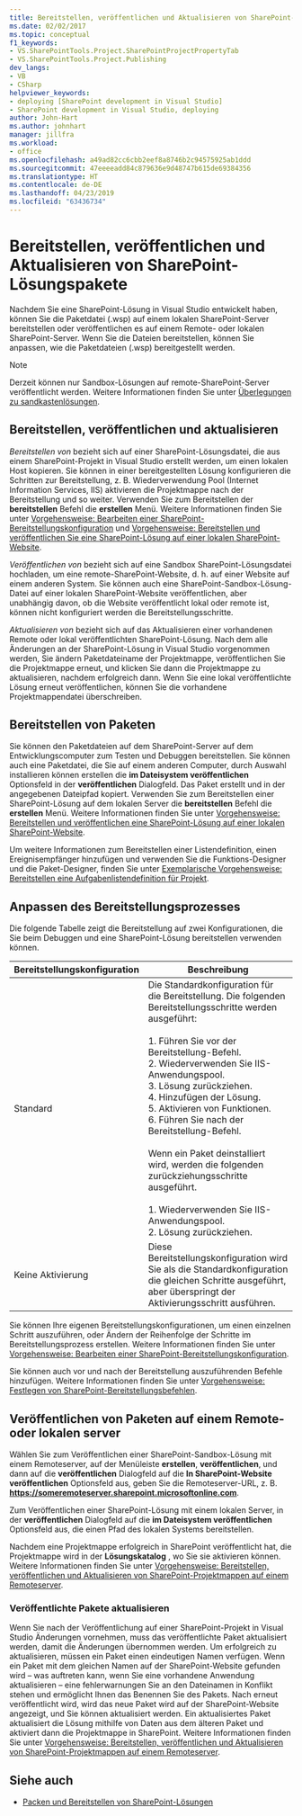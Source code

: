 ```yaml
---
title: Bereitstellen, veröffentlichen und Aktualisieren von SharePoint-Lösungspaketen | Microsoft-Dokumentation
ms.date: 02/02/2017
ms.topic: conceptual
f1_keywords:
- VS.SharePointTools.Project.SharePointProjectPropertyTab
- VS.SharePointTools.Project.Publishing
dev_langs:
- VB
- CSharp
helpviewer_keywords:
- deploying [SharePoint development in Visual Studio]
- SharePoint development in Visual Studio, deploying
author: John-Hart
ms.author: johnhart
manager: jillfra
ms.workload:
- office
ms.openlocfilehash: a49ad82cc6cbb2eef8a8746b2c94575925ab1ddd
ms.sourcegitcommit: 47eeeeadd84c879636e9d48747b615de69384356
ms.translationtype: HT
ms.contentlocale: de-DE
ms.lasthandoff: 04/23/2019
ms.locfileid: "63436734"
---
```

# <a name="deploy-publish-and-upgrade-sharepoint-solution-packages"></a>Bereitstellen, veröffentlichen und Aktualisieren von SharePoint-Lösungspakete
  Nachdem Sie eine SharePoint-Lösung in Visual Studio entwickelt haben, können Sie die Paketdatei (.wsp) auf einem lokalen SharePoint-Server bereitstellen oder veröffentlichen es auf einem Remote- oder lokalen SharePoint-Server. Wenn Sie die Dateien bereitstellen, können Sie anpassen, wie die Paketdateien (.wsp) bereitgestellt werden.

> [!NOTE]
> Derzeit können nur Sandbox-Lösungen auf remote-SharePoint-Server veröffentlicht werden. Weitere Informationen finden Sie unter [Überlegungen zu sandkastenlösungen](../sharepoint/sandboxed-solution-considerations.md).

## <a name="deploy-publish-and-upgrade"></a>Bereitstellen, veröffentlichen und aktualisieren
 *Bereitstellen von* bezieht sich auf einer SharePoint-Lösungsdatei, die aus einem SharePoint-Projekt in Visual Studio erstellt werden, um einen lokalen Host kopieren. Sie können in einer bereitgestellten Lösung konfigurieren die Schritten zur Bereitstellung, z. B. Wiederverwendung Pool (Internet Information Services, IIS) aktivieren die Projektmappe nach der Bereitstellung und so weiter. Verwenden Sie zum Bereitstellen der **bereitstellen** Befehl die **erstellen** Menü. Weitere Informationen finden Sie unter [Vorgehensweise: Bearbeiten einer SharePoint-Bereitstellungskonfiguration](../sharepoint/how-to-edit-a-sharepoint-deployment-configuration.md) und [Vorgehensweise: Bereitstellen und veröffentlichen Sie eine SharePoint-Lösung auf einer lokalen SharePoint-Website](../sharepoint/how-to-deploy-and-publish-a-sharepoint-solution-to-a-local-sharepoint-site.md).

 *Veröffentlichen von* bezieht sich auf eine Sandbox SharePoint-Lösungsdatei hochladen, um eine remote-SharePoint-Website, d. h. auf einer Website auf einem anderen System. Sie können auch eine SharePoint-Sandbox-Lösung-Datei auf einer lokalen SharePoint-Website veröffentlichen, aber unabhängig davon, ob die Website veröffentlicht lokal oder remote ist, können nicht konfiguriert werden die Bereitstellungsschritte.

 *Aktualisieren von* bezieht sich auf das Aktualisieren einer vorhandenen Remote oder lokal veröffentlichten SharePoint-Lösung. Nach dem alle Änderungen an der SharePoint-Lösung in Visual Studio vorgenommen werden, Sie ändern Paketdateiname der Projektmappe, veröffentlichen Sie die Projektmappe erneut, und klicken Sie dann die Projektmappe zu aktualisieren, nachdem erfolgreich dann. Wenn Sie eine lokal veröffentlichte Lösung erneut veröffentlichen, können Sie die vorhandene Projektmappendatei überschreiben.

## <a name="deploy-packages"></a>Bereitstellen von Paketen
 Sie können den Paketdateien auf dem SharePoint-Server auf dem Entwicklungscomputer zum Testen und Debuggen bereitstellen. Sie können auch eine Paketdatei, die Sie auf einem anderen Computer, durch Auswahl installieren können erstellen die **im Dateisystem veröffentlichen** Optionsfeld in der **veröffentlichen** Dialogfeld. Das Paket erstellt und in der angegebenen Dateipfad kopiert. Verwenden Sie zum Bereitstellen einer SharePoint-Lösung auf dem lokalen Server die **bereitstellen** Befehl die **erstellen** Menü. Weitere Informationen finden Sie unter [Vorgehensweise: Bereitstellen und veröffentlichen eine SharePoint-Lösung auf einer lokalen SharePoint-Website](../sharepoint/how-to-deploy-and-publish-a-sharepoint-solution-to-a-local-sharepoint-site.md).

 Um weitere Informationen zum Bereitstellen einer Listendefinition, einen Ereignisempfänger hinzufügen und verwenden Sie die Funktions-Designer und die Paket-Designer, finden Sie unter [Exemplarische Vorgehensweise: Bereitstellen eine Aufgabenlistendefinition für Projekt](../sharepoint/walkthrough-deploying-a-project-task-list-definition.md).

## <a name="customize-the-deployment-process"></a>Anpassen des Bereitstellungsprozesses
 Die folgende Tabelle zeigt die Bereitstellung auf zwei Konfigurationen, die Sie beim Debuggen und eine SharePoint-Lösung bereitstellen verwenden können.

|Bereitstellungskonfiguration|Beschreibung|
|------------------------------|-----------------|
|Standard|Die Standardkonfiguration für die Bereitstellung. Die folgenden Bereitstellungsschritte werden ausgeführt:<br /><br /> 1.  Führen Sie vor der Bereitstellung-Befehl.<br />2.  Wiederverwenden Sie IIS-Anwendungspool.<br />3.  Lösung zurückziehen.<br />4.  Hinzufügen der Lösung.<br />5.  Aktivieren von Funktionen.<br />6.  Führen Sie nach der Bereitstellung-Befehl.<br /><br /> Wenn ein Paket deinstalliert wird, werden die folgenden zurückziehungsschritte ausgeführt.<br /><br /> 1.  Wiederverwenden Sie IIS-Anwendungspool.<br />2.  Lösung zurückziehen.|
|Keine Aktivierung|Diese Bereitstellungskonfiguration wird Sie als die Standardkonfiguration die gleichen Schritte ausgeführt, aber überspringt der Aktivierungsschritt ausführen.|

 Sie können Ihre eigenen Bereitstellungskonfigurationen, um einen einzelnen Schritt auszuführen, oder Ändern der Reihenfolge der Schritte im Bereitstellungsprozess erstellen. Weitere Informationen finden Sie unter [Vorgehensweise: Bearbeiten einer SharePoint-Bereitstellungskonfiguration](../sharepoint/how-to-edit-a-sharepoint-deployment-configuration.md).

 Sie können auch vor und nach der Bereitstellung auszuführenden Befehle hinzufügen. Weitere Informationen finden Sie unter [Vorgehensweise: Festlegen von SharePoint-Bereitstellungsbefehlen](../sharepoint/how-to-set-sharepoint-deployment-commands.md).

## <a name="publish-packages-to-a-remote-or-local-server"></a>Veröffentlichen von Paketen auf einem Remote- oder lokalen server
 Wählen Sie zum Veröffentlichen einer SharePoint-Sandbox-Lösung mit einem Remoteserver, auf der Menüleiste **erstellen**, **veröffentlichen**, und dann auf die **veröffentlichen** Dialogfeld auf die **In SharePoint-Website veröffentlichen** Optionsfeld aus, geben Sie die Remoteserver-URL, z. B. **https://someremoteserver.sharepoint.microsoftonline.com**.

 Zum Veröffentlichen einer SharePoint-Lösung mit einem lokalen Server, in der **veröffentlichen** Dialogfeld auf die **im Dateisystem veröffentlichen** Optionsfeld aus, die einen Pfad des lokalen Systems bereitstellen.

 Nachdem eine Projektmappe erfolgreich in SharePoint veröffentlicht hat, die Projektmappe wird in der **Lösungskatalog** , wo Sie sie aktivieren können. Weitere Informationen finden Sie unter [Vorgehensweise: Bereitstellen, veröffentlichen und Aktualisieren von SharePoint-Projektmappen auf einem Remoteserver](../sharepoint/how-to-deploy-publish-and-upgrade-sharepoint-solutions-on-a-remote-server.md).

### <a name="upgrade-published-packages"></a>Veröffentlichte Pakete aktualisieren
 Wenn Sie nach der Veröffentlichung auf einer SharePoint-Projekt in Visual Studio Änderungen vornehmen, muss das veröffentlichte Paket aktualisiert werden, damit die Änderungen übernommen werden. Um erfolgreich zu aktualisieren, müssen ein Paket einen eindeutigen Namen verfügen. Wenn ein Paket mit dem gleichen Namen auf der SharePoint-Website gefunden wird – was auftreten kann, wenn Sie eine vorhandene Anwendung aktualisieren – eine fehlerwarnungen Sie an den Dateinamen in Konflikt stehen und ermöglicht Ihnen das Benennen Sie des Pakets. Nach erneut veröffentlicht wird, wird das neue Paket wird auf der SharePoint-Website angezeigt, und Sie können aktualisiert werden. Ein aktualisiertes Paket aktualisiert die Lösung mithilfe von Daten aus dem älteren Paket und aktiviert dann die Projektmappe in SharePoint. Weitere Informationen finden Sie unter [Vorgehensweise: Bereitstellen, veröffentlichen und Aktualisieren von SharePoint-Projektmappen auf einem Remoteserver](../sharepoint/how-to-deploy-publish-and-upgrade-sharepoint-solutions-on-a-remote-server.md).

## <a name="see-also"></a>Siehe auch
- [Packen und Bereitstellen von SharePoint-Lösungen](../sharepoint/packaging-and-deploying-sharepoint-solutions.md)
